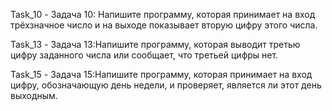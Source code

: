 Task_10 - Задача 10: Напишите программу, которая принимает на вход трёхзначное число и на выходе показывает вторую цифру этого числа.

Task_13 - Задача 13:Напишите программу, которая выводит третью цифру заданного числа или сообщает, что третьей цифры нет.

Task_15 - Задача 15:Напишите программу, которая принимает на вход цифру, обозначающую день недели, и проверяет, является ли этот день выходным.
